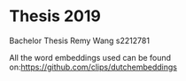 # Thesis 2019
Bachelor Thesis
Remy Wang
s2212781


All the word embeddings used can be found on:https://github.com/clips/dutchembeddings
